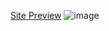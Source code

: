 [Site Preview](https://www.google.com](https://co0ldoge.github.io/Co0lDoges-Testsite/)https://co0ldoge.github.io/Co0lDoges-Testsite/)
![image](https://github.com/Co0lDoge/Co0lDoges-Testsite/assets/89445763/e65dc35f-b85b-4940-ae21-2d069e5e7817)

